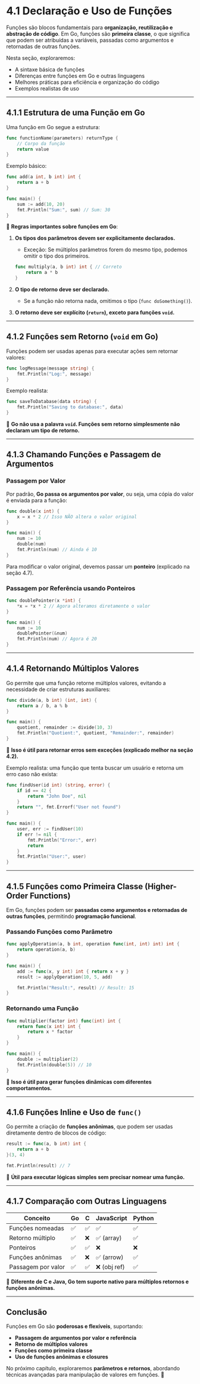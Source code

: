 # **4.1 Declaração e Uso de Funções**

Funções são blocos fundamentais para **organização, reutilização e abstração de código**. Em Go, funções são **primeira classe**, o que significa que podem ser atribuídas a variáveis, passadas como argumentos e retornadas de outras funções.

Nesta seção, exploraremos:

- A sintaxe básica de funções
- Diferenças entre funções em Go e outras linguagens
- Melhores práticas para eficiência e organização do código
- Exemplos realistas de uso

---

## **4.1.1 Estrutura de uma Função em Go**

Uma função em Go segue a estrutura:

```go
func functionName(parameters) returnType {
    // Corpo da função
    return value
}
```

Exemplo básico:

```go
func add(a int, b int) int {
    return a + b
}

func main() {
    sum := add(10, 20)
    fmt.Println("Sum:", sum) // Sum: 30
}
```

📌 **Regras importantes sobre funções em Go**:

1. **Os tipos dos parâmetros devem ser explicitamente declarados.**  
   - Exceção: Se múltiplos parâmetros forem do mesmo tipo, podemos omitir o tipo dos primeiros.

   ```go
   func multiply(a, b int) int { // Correto
       return a * b
   }
   ```

2. **O tipo de retorno deve ser declarado.**  
   - Se a função não retorna nada, omitimos o tipo (`func doSomething()`).

3. **O retorno deve ser explícito (`return`), exceto para funções `void`.**

---

## **4.1.2 Funções sem Retorno (`void` em Go)**

Funções podem ser usadas apenas para executar ações sem retornar valores:

```go
func logMessage(message string) {
    fmt.Println("Log:", message)
}
```

Exemplo realista:

```go
func saveToDatabase(data string) {
    fmt.Println("Saving to database:", data)
}
```

📌 **Go não usa a palavra `void`. Funções sem retorno simplesmente não declaram um tipo de retorno.**

---

## **4.1.3 Chamando Funções e Passagem de Argumentos**

### **Passagem por Valor**

Por padrão, **Go passa os argumentos por valor**, ou seja, uma cópia do valor é enviada para a função:

```go
func double(x int) {
    x = x * 2 // Isso NÃO altera o valor original
}

func main() {
    num := 10
    double(num)
    fmt.Println(num) // Ainda é 10
}
```

Para modificar o valor original, devemos passar um **ponteiro** (explicado na seção 4.7).

### **Passagem por Referência usando Ponteiros**

```go
func doublePointer(x *int) {
    *x = *x * 2 // Agora alteramos diretamente o valor
}

func main() {
    num := 10
    doublePointer(&num)
    fmt.Println(num) // Agora é 20
}
```

---

## **4.1.4 Retornando Múltiplos Valores**

Go permite que uma função retorne múltiplos valores, evitando a necessidade de criar estruturas auxiliares:

```go
func divide(a, b int) (int, int) {
    return a / b, a % b
}

func main() {
    quotient, remainder := divide(10, 3)
    fmt.Println("Quotient:", quotient, "Remainder:", remainder)
}
```

📌 **Isso é útil para retornar erros sem exceções (explicado melhor na seção 4.2).**

Exemplo realista: uma função que tenta buscar um usuário e retorna um erro caso não exista:

```go
func findUser(id int) (string, error) {
    if id == 42 {
        return "John Doe", nil
    }
    return "", fmt.Errorf("User not found")
}

func main() {
    user, err := findUser(10)
    if err != nil {
        fmt.Println("Error:", err)
        return
    }
    fmt.Println("User:", user)
}
```

---

## **4.1.5 Funções como Primeira Classe (Higher-Order Functions)**

Em Go, funções podem ser **passadas como argumentos e retornadas de outras funções**, permitindo **programação funcional**.

### **Passando Funções como Parâmetro**

```go
func applyOperation(a, b int, operation func(int, int) int) int {
    return operation(a, b)
}

func main() {
    add := func(x, y int) int { return x + y }
    result := applyOperation(10, 5, add)

    fmt.Println("Result:", result) // Result: 15
}
```

### **Retornando uma Função**

```go
func multiplier(factor int) func(int) int {
    return func(x int) int {
        return x * factor
    }
}

func main() {
    double := multiplier(2)
    fmt.Println(double(5)) // 10
}
```

📌 **Isso é útil para gerar funções dinâmicas com diferentes comportamentos.**

---

## **4.1.6 Funções Inline e Uso de `func()`**

Go permite a criação de **funções anônimas**, que podem ser usadas diretamente dentro de blocos de código:

```go
result := func(a, b int) int {
    return a + b
}(3, 4)

fmt.Println(result) // 7
```

📌 **Útil para executar lógicas simples sem precisar nomear uma função.**

---

## **4.1.7 Comparação com Outras Linguagens**

| Conceito            | Go | C | JavaScript | Python |
|---------------------|----|---|------------|--------|
| Funções nomeadas    | ✅  | ✅ | ✅          | ✅      |
| Retorno múltiplo    | ✅  | ❌ | ✅ (array) | ✅      |
| Ponteiros           | ✅  | ✅ | ❌         | ❌      |
| Funções anônimas    | ✅  | ❌ | ✅ (arrow) | ✅      |
| Passagem por valor  | ✅  | ✅ | ❌ (obj ref) | ✅      |

📌 **Diferente de C e Java, Go tem suporte nativo para múltiplos retornos e funções anônimas.**

---

## **Conclusão**

Funções em Go são **poderosas e flexíveis**, suportando:
- **Passagem de argumentos por valor e referência**
- **Retorno de múltiplos valores**
- **Funções como primeira classe**
- **Uso de funções anônimas e closures**

No próximo capítulo, exploraremos **parâmetros e retornos**, abordando técnicas avançadas para manipulação de valores em funções. 🚀
